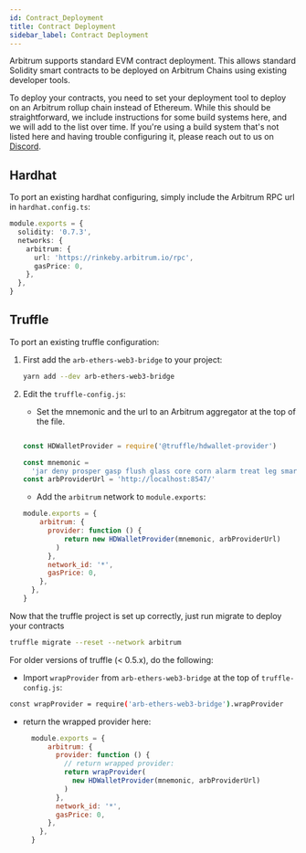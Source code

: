 ```yaml
---
id: Contract_Deployment
title: Contract Deployment
sidebar_label: Contract Deployment
---
```


Arbitrum supports standard EVM contract deployment. This allows standard Solidity smart contracts to be deployed on Arbitrum Chains using existing developer tools.

To deploy your contracts, you need to set your deployment tool to deploy on an Arbitrum rollup chain instead of Ethereum. While this should be straightforward, we include instructions for some build systems here, and we will add to the list over time. If you're using a build system that's not listed here and having trouble configuring it, please reach out to us on [Discord](https://discord.gg/ZpZuw7p).

## Hardhat

To port an existing hardhat configuring, simply include the Arbitrum RPC url in `hardhat.config.ts`:

```ts
module.exports = {
  solidity: '0.7.3',
  networks: {
    arbitrum: {
      url: 'https://rinkeby.arbitrum.io/rpc',
      gasPrice: 0,
    },
  },
}
```

## Truffle

To port an existing truffle configuration:

1.  First add the `arb-ethers-web3-bridge` to your project:

    ```bash
    yarn add --dev arb-ethers-web3-bridge
    ```

2.  Edit the `truffle-config.js`:

    - Set the mnemonic and the url to an Arbitrum aggregator at the top of the file. 
    
    ```js

    const HDWalletProvider = require('@truffle/hdwallet-provider')

    const mnemonic =
      'jar deny prosper gasp flush glass core corn alarm treat leg smart'
    const arbProviderUrl = 'http://localhost:8547/'
    ```
    
    - Add the `arbitrum` network to `module.exports`:

    ```js
    module.exports = {
        arbitrum: {
          provider: function () {
              return new HDWalletProvider(mnemonic, arbProviderUrl)
            )
          },
          network_id: '*',
          gasPrice: 0,
        },
      },
    }
    ```

Now that the truffle project is set up correctly, just run migrate to deploy your contracts

```bash
truffle migrate --reset --network arbitrum
```

For older versions of truffle (< 0.5.x), do the following:

- Import `wrapProvider` from `arb-ethers-web3-bridge` at the top of `truffle-config.js`:

```bash 
const wrapProvider = require('arb-ethers-web3-bridge').wrapProvider
```
- return the wrapped provider here: 
  ```js
    module.exports = {
        arbitrum: {
          provider: function () {
            // return wrapped provider:
            return wrapProvider(
              new HDWalletProvider(mnemonic, arbProviderUrl)
            )
          },
          network_id: '*',
          gasPrice: 0,
        },
      },
    }
    ```
